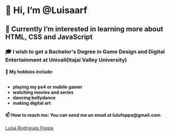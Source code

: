 <h1>👋 Hi, I’m @Luisaarf</h1>
<h2>🌱 Currently I’m interested in learning more about HTML, CSS and JavaScript </h2>
<h3>🎓 I wish to get a Bachelor's Degree in Game Design and Digital Entertainment at Univali(Itajaí Valley University)
<h4>👀 My hobbies include: <br> <br>
 <ul>
  <li> playing my ps4 or mobile gamer </li>
  <li> watching movies and series </li>
  <li> dancing bellydance </li>
  <li> making digital art </li>
 </ul> 
 </h4>
<h4>📫 How to reach me: You can send me an email at lulufoppa@gmail.com</h5>

 <div class="badge-base LI-profile-badge" data-locale="pt_BR" data-size="medium" data-theme="dark" data-type="VERTICAL" data-vanity="luísa-rodrigues-foppa-513b9b182" data-version="v1"><a class="badge-base__link LI-simple-link" href="https://br.linkedin.com/in/lu%C3%ADsa-rodrigues-foppa-513b9b182?trk=profile-badge">Luísa Rodrigues Foppa</a></div>
              
